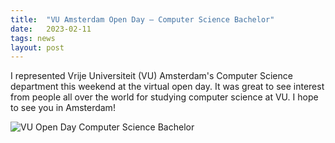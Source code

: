 ```yaml
---
title:  "VU Amsterdam Open Day — Computer Science Bachelor"
date:   2023-02-11
tags: news
layout: post
---
```


I represented Vrije Universiteit (VU) Amsterdam's Computer Science department this weekend at the virtual open day.
It was great to see interest from people all over the world for studying computer science at VU.
I hope to see you in Amsterdam!

![VU Open Day Computer Science Bachelor](/images/open-day.png)
